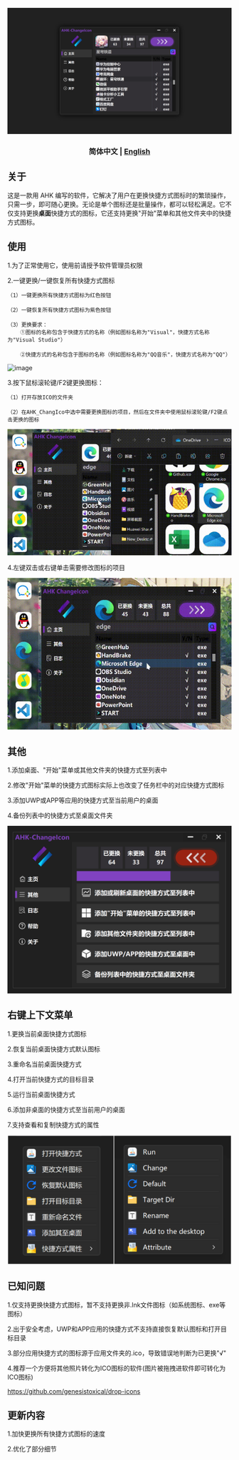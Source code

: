 ![image](https://github.com/iKineticate/AHK-ChangeIcon/blob/main/Introduction/AHK_ChangeIcon.png)

<h3 align="center"> 简体中文 | <a href='./README-en_US.md'>English</a></h3>

## 关于

这是一款用 AHK 编写的软件，它解决了用户在更换快捷方式图标时的繁琐操作，只需一步，即可随心更换。无论是单个图标还是批量操作，都可以轻松满足。它不仅支持更换**桌面**快捷方式的图标，它还支持更换"开始"菜单和其他文件夹中的快捷方式图标。

## 使用

1.为了正常使用它，使用前请授予软件管理员权限

2.一键更换/一键恢复所有快捷方式图标

    （1）一键更换所有快捷方式图标为红色按钮

    （2）一键恢复所有快捷方式图标为紫色按钮

    （3）更换要求：
        ①图标的名称包含于快捷方式的名称（例如图标名称为"Visual"，快捷方式名称为"Visual Studio"）

        ②快捷方式的名称包含于图标的名称（例如图标名称为"QQ音乐"，快捷方式名称为"QQ"）

![image](https://github.com/iKineticate/AHK-ChangeIcon/blob/main/Introduction/Auto_Change.gif)

3.按下鼠标滚轮键/F2键更换图标：

    （1）打开存放ICO的文件夹

    （2）在AHK_ChangIco中选中需要更换图标的项目，然后在文件夹中使用鼠标滚轮键/F2键点击更换的图标

![image](https://github.com/iKineticate/AHK-ChangeIcon/blob/main/Introduction/MButtom&F2.gif)

4.左键双击或右键单击需要修改图标的项目

![image](https://github.com/iKineticate/AHK-ChangeIcon/blob/main/Introduction/LButtom&Menu.gif)


## 其他

1.添加桌面、"开始"菜单或其他文件夹的快捷方式至列表中

2.修改"开始"菜单的快捷方式图标实际上也改变了任务栏中的对应快捷方式图标

3.添加UWP或APP等应用的快捷方式至当前用户的桌面

4.备份列表中的快捷方式至桌面文件夹

![image](https://github.com/iKineticate/AHK-ChangeIcon/blob/main/Introduction/Other.png)

## 右键上下文菜单

1.更换当前桌面快捷方式图标

2.恢复当前桌面快捷方式默认图标

3.重命名当前桌面快捷方式

4.打开当前快捷方式的目标目录

5.运行当前桌面快捷方式

6.添加非桌面的快捷方式至当前用户的桌面

7.支持查看和复制快捷方式的属性

![image](https://github.com/iKineticate/AHK-ChangeIcon/blob/main/Introduction/Menu.jpg)

## 已知问题

1.仅支持更换快捷方式图标，暂不支持更换非.lnk文件图标（如系统图标、exe等图标）

2.出于安全考虑，UWP和APP应用的快捷方式不支持直接恢复默认图标和打开目标目录

3.部分应用快捷方式的图标源于应用文件夹的.ico，导致错误地判断为已更换"√"

4.推荐一个方便将其他照片转化为ICO图标的软件(图片被拖拽进软件即可转化为ICO图标)

https://github.com/genesistoxical/drop-icons

## 更新内容

1.加快更换所有快捷方式图标的速度

2.优化了部分细节